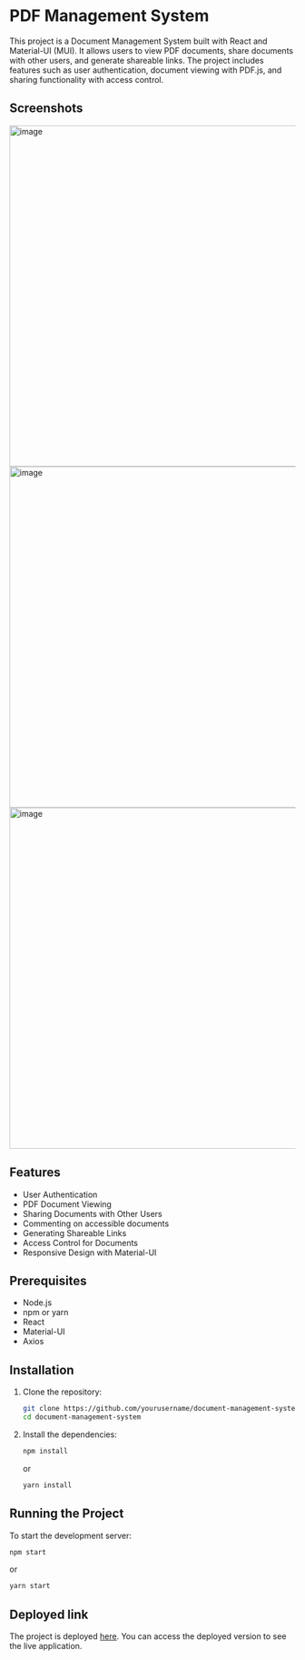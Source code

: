 # PDF Management System

This project is a Document Management System built with React and Material-UI (MUI). It allows users to view PDF documents, share documents with other users, and generate shareable links. The project includes features such as user authentication, document viewing with PDF.js, and sharing functionality with access control.

## Screenshots
<img width="600" alt="image" src="https://github.com/samaritan23/pdf-management-system-frontend/assets/88231536/64e51c3a-7f79-45a3-8b21-479d2c94f237">
<img width="600" alt="image" src="https://github.com/samaritan23/pdf-management-system-frontend/assets/88231536/2e8a4493-c64f-4167-b0ec-c448c51a3417">
<img width="600" alt="image" src="https://github.com/samaritan23/pdf-management-system-frontend/assets/88231536/c21887cd-5809-47d5-8c39-e7c931694490">


## Features

- User Authentication
- PDF Document Viewing
- Sharing Documents with Other Users
- Commenting on accessible documents
- Generating Shareable Links
- Access Control for Documents
- Responsive Design with Material-UI

## Prerequisites

- Node.js
- npm or yarn
- React
- Material-UI
- Axios

## Installation

1. Clone the repository:

    ```bash
    git clone https://github.com/yourusername/document-management-system.git
    cd document-management-system
    ```

2. Install the dependencies:

    ```bash
    npm install
    ```
    or

    ```bash
    yarn install
    ```

## Running the Project

To start the development server:

```bash
npm start
```
or 

```bash
yarn start
```

## Deployed link

The project is deployed [here](https://pdf-management-system-frontend.onrender.com). You can access the deployed version to see the live application.
